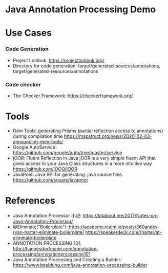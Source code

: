 Java Annotation Processing Demo
===============================

# Use Cases

### Code Generation

* Project Lombok: https://projectlombok.org/
* Directory for code generation: target/generated-sources/annotations, target/generated-resources/annotations

### Code checker

* The Checker Framework: https://checkerframework.org/

# Tools

* Gem Tools: generating Prisms (partial reflection access to annotations) during compilation time https://mapstruct.org/news/2020-02-03-announcing-gem-tools/
* Google AutoService: https://github.com/google/auto/tree/master/service
* jOOR: Fluent Reflection in Java jOOR is a very simple fluent API that gives access to your Java Class structures in a more intuitive way https://github.com/jOOQ/jOOR
* JavaPoet: Java API for generating .java source files: https://github.com/square/javapoet

# References

* Java Annotation Processor 小记: https://lotabout.me/2017/Notes-on-Java-Annotation-Processor/
* @Eliminate("Boilerplate"): https://academy.realm.io/posts/360andev-ryan-harter-eliminate-boilerplate/   https://speakerdeck.com/rharter/at-eliminate-boilerplate
* ANNOTATION PROCESSING 101: http://hannesdorfmann.com/annotation-processing/annotationprocessing101
* Java Annotation Processing and Creating a Builder: https://www.baeldung.com/java-annotation-processing-builder


